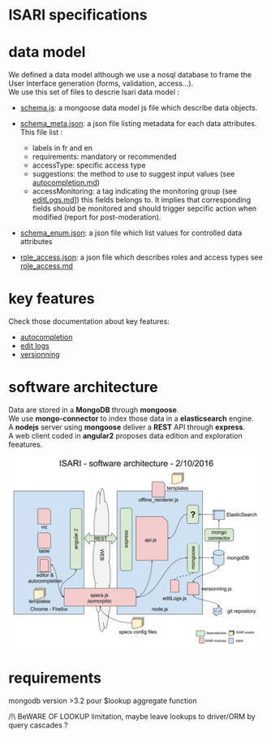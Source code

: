 # ISARI specifications 

# data model

We defined a data model although we use a nosql database to frame the User Interface generation (forms, validation, access...).  
We use this set of files to descrie Isari data model : 

- [schema.js](data_specs/schema.js): a mongoose data model js file which describe data objects.
- [schema_meta.json](data_specs/schema_meta.json): a json file listing metadata for each data attributes. This file list :
	
	- labels in fr and en
	- requirements: mandatory or recommended
	- accessType: specific access type
	- suggestions: the method to use to suggest input values (see [autocompletion.md](data_specs/docs/autocompletion.md))
	- accessMonitoring: a tag indicating the monitoring group (see [editLogs.md](data_specs/docs/editLogs.md)]) this fields belongs to. It implies that corresponding fields should be monitored and should trigger sepcific action when modified (report for post-moderation).  

- [schema_enum.json](data_specs/schema_enum.json): a json file which list values for controlled data attributes
- [role_access.json](data_specs/role_access.json): a json file which describes roles and access types see [role_access.md](data_specs/docs/role_access.md)

# key features

Check those documentation about key features:

- [autocompletion](docs/autocompletion.md)
- [edit logs](docs/editlogs.md)
- [versionning](docs/versionning.md) 

# software architecture

Data are stored in a **MongoDB** through **mongoose**.  
We use **mongo-connector** to index those data in a **elasticsearch** engine.  
A **nodejs** server using **mongoose** deliver a **REST** API through **express**.  
A web client coded in **angular2** proposes data edition and exploration feeatures.

![ISARI software architecture](docs/ISARI_software_architecture.svg)

# requirements

mongodb version >3.2 pour $lookup aggregate function

/!\ BeWARE OF LOOKUP limitation, maybe leave lookups to driver/ORM by query cascades ?
